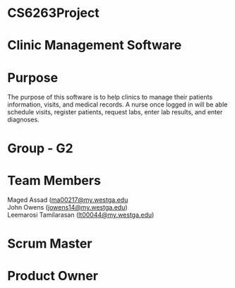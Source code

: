 # CS6263Project
# Clinic Management Software
# Purpose
The purpose of this software is to help clinics to manage their patients information, visits, and medical records. A nurse once logged in will be able schedule visits, register patients, request labs, enter lab results, and enter diagnoses.

# Group - G2

# Team Members
Maged Assad (ma00217@my.westga.edu\
John Owens (jowens14@my.westga.edu)\
Leemarosi Tamilarasan (lt00044@my.westga.edu)

# Scrum Master

# Product Owner
